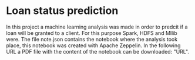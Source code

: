 # Loan status prediction
In this project a machine learning analysis was made in order to predcit if a loan will be granted to a client. For this purpose Spark, HDFS and Mllib were. The file note.json contains the notebook where the analysis took place, this notebook was created with Apache Zeppelin. In the following URL a PDF file with the content of the notebook can be downloaded: "URL".


